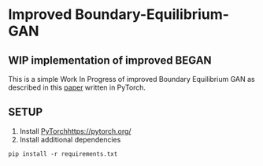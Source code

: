 # Improved Boundary-Equilibrium-GAN
## WIP implementation of improved BEGAN
This is a simple Work In Progress of improved Boundary Equilibrium GAN as described in this [paper](https://ieeexplore.ieee.org/stamp/stamp.jsp?arnumber=8288664) written in PyTorch.

## SETUP
1. Install [PyTorch](https://pytorch.org/)https://pytorch.org/
2. Install additional dependencies
```
pip install -r requirements.txt
```
